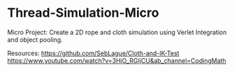 # Thread-Simulation-Micro
Micro Project: Create a 2D rope and cloth simulation using Verlet Integration and object pooling.

Resources:
https://github.com/SebLague/Cloth-and-IK-Test
https://www.youtube.com/watch?v=3HjO_RGIjCU&ab_channel=CodingMath
